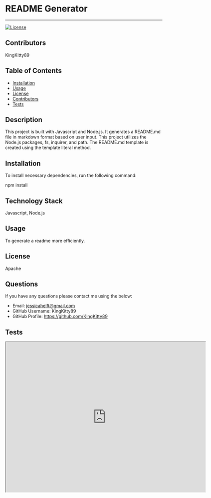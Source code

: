 # README Generator
  ------
  [![License](https://img.shields.io/badge/License-Apache-blue.svg)](https://opensource.org/licenses/Apache)
 
  ## Contributors
 
 KingKitty89
  ## Table of Contents
  * [Installation](#installation)
  * [Usage](#usage)
  * [License](#license)
  * [Contributors](#contributors)
  * [Tests](#tests)
  
  ## Description
  
  This project is built with Javascript and Node.js. It generates a README.md file in markdown format based on user input. This project utilizes the Node.js packages, fs, inquirer, and path. The README.md template is created using the template literal method.
  
  ## Installation 
  
  To install necessary dependencies, run the following command:
  
  npm install
  
  ## Technology Stack
  
  Javascript, Node.js
  
  ## Usage 
  
  To generate a readme more efficiently.
  
  ## License
  
  Apache
  
  ## Questions
  
  If you have any questions please contact me using the below:
  
  * Email: jessicahelft@gmail.com
  * GitHub Username: KingKitty89
  * GitHub Profile: https://github.com/KingKitty89
  
  ## Tests

  <iframe src="https://drive.google.com/file/d/1SAsImDNTvT7o36Ej54gxbCUcwTTzGIdF/preview" width="640" height="480"></iframe>

 
